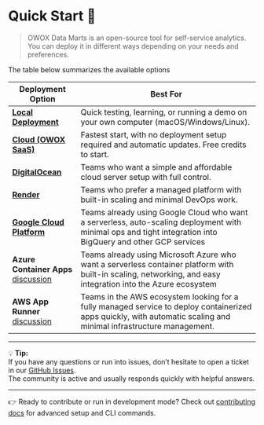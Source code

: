 # Quick Start 🚀

> OWOX Data Marts is an open-source tool for self-service analytics.  
> You can deploy it in different ways depending on your needs and preferences.

The table below summarizes the available options

| Deployment Option | Best For |
|-------------------|----------|
| **[Local Deployment](./deployment-guide/local-deployment.md)** | Quick testing, learning, or running a demo on your own computer (macOS/Windows/Linux). |
| **[Cloud (OWOX SaaS)](https://app.owox.com?utm_source=github&utm_medium=referral&utm_campaign=quick-start)** | Fastest start, with no deployment setup required and automatic updates. Free credits to start. |
| **[DigitalOcean](./deployment-guide/digitalocean.md)** | Teams who want a simple and affordable cloud server setup with full control. |
| **[Render](./deployment-guide/render.md)** | Teams who prefer a managed platform with built-in scaling and minimal DevOps work. |
| **[Google Cloud Platform](./deployment-guide/google-cloud-platform.md)** | Teams already using Google Cloud who want a serverless, auto-scaling deployment with minimal ops and tight integration into BigQuery and other GCP services |
| **Azure Container Apps** [discussion](https://github.com/OWOX/owox-data-marts/discussions/534) | Teams already using Microsoft Azure who want a serverless container platform with built-in scaling, networking, and easy integration into the Azure ecosystem |
| **AWS App Runner** [discussion](https://github.com/OWOX/owox-data-marts/discussions/535) | Teams in the AWS ecosystem looking for a fully managed service to deploy containerized apps quickly, with automatic scaling and minimal infrastructure management. |

---

💡 **Tip:**  
If you have any questions or run into issues, don’t hesitate to open a ticket in our [GitHub Issues](https://github.com/OWOX/owox-data-marts/issues).  
The community is active and usually responds quickly with helpful answers.

---

👉 Ready to contribute or run in development mode?
Check out [contributing docs](../../apps/owox/CONTRIBUTING.md) for advanced setup and CLI commands.
